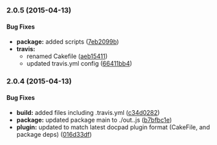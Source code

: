 ### 2.0.5 (2015-04-13)


#### Bug Fixes

* **package:** added scripts ([7eb2099b](https://github.com/mikeumus/docpad-plugin-addthis.git/commit/7eb2099b3018c157da68d52af23b5ec10c2654ec))
* **travis:**
  * renamed Cakefile ([aeb15411](https://github.com/mikeumus/docpad-plugin-addthis.git/commit/aeb154110d8594ddda3d709baf02ef553e95cb47))
  * updated travis.yml config ([66411bb4](https://github.com/mikeumus/docpad-plugin-addthis.git/commit/66411bb41acc72229e14bf542d05f2d3bac0b848))


### 2.0.4 (2015-04-13)


#### Bug Fixes

* **build:** added files including .travis.yml ([c34d0282](https://github.com/mikeumus/docpad-plugin-addthis.git/commit/c34d0282ef81052663af9bb6d3ef8ad1c753c603))
* **package:** updated package main to ./out..js ([b7bfbc1e](https://github.com/mikeumus/docpad-plugin-addthis.git/commit/b7bfbc1e5d82ee17e63ab9d882abd6feddced934))
* **plugin:** updated to match latest docpad plugin format (CakeFile, and package deps) ([016d33df](https://github.com/mikeumus/docpad-plugin-addthis.git/commit/016d33df3c01b233a3e1708bed7e34c35040b671))

